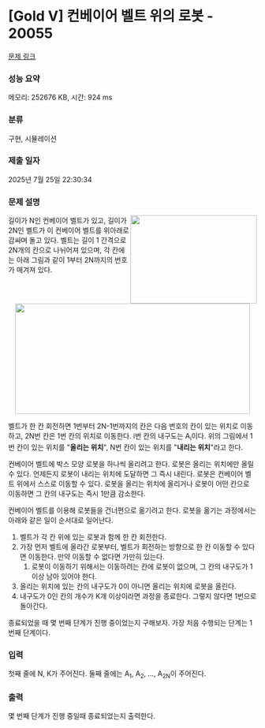 # [Gold V] 컨베이어 벨트 위의 로봇 - 20055 

[문제 링크](https://www.acmicpc.net/problem/20055) 

### 성능 요약

메모리: 252676 KB, 시간: 924 ms

### 분류

구현, 시뮬레이션

### 제출 일자

2025년 7월 25일 22:30:34

### 문제 설명

<p><img alt="" src="https://upload.acmicpc.net/2d0d6aba-da7d-45b0-a450-a47cc1016dc0/-/crop/512x358/0,79/-/preview/" style="width: 256px; height: 179px; float: right;">길이가 N인 컨베이어 벨트가 있고, 길이가 2N인 벨트가 이 컨베이어 벨트를 위아래로 감싸며 돌고 있다. 벨트는 길이 1 간격으로 2N개의 칸으로 나뉘어져 있으며, 각 칸에는 아래 그림과 같이 1부터 2N까지의 번호가 매겨져 있다.</p>

<p style="text-align: center;"><img alt="" src="https://upload.acmicpc.net/396139ea-9079-4115-9a00-446865434900/-/preview/" style="width: 476px; height: 224px;"></p>

<p>벨트가 한 칸 회전하면 1번부터 2N-1번까지의 칸은 다음 번호의 칸이 있는 위치로 이동하고, 2N번 칸은 1번 칸의 위치로 이동한다. i번 칸의 내구도는 A<sub>i</sub>이다. 위의 그림에서 1번 칸이 있는 위치를 "<strong>올리는 위치</strong>", N번 칸이 있는 위치를 "<strong>내리는 위치</strong>"라고 한다.</p>

<p>컨베이어 벨트에 박스 모양 로봇을 하나씩 올리려고 한다. 로봇은 올리는 위치에만 올릴 수 있다. 언제든지 로봇이 내리는 위치에 도달하면 그 즉시 내린다. 로봇은 컨베이어 벨트 위에서 스스로 이동할 수 있다. 로봇을 올리는 위치에 올리거나 로봇이 어떤 칸으로 이동하면 그 칸의 내구도는 즉시 1만큼 감소한다.</p>

<p>컨베이어 벨트를 이용해 로봇들을 건너편으로 옮기려고 한다. 로봇을 옮기는 과정에서는 아래와 같은 일이 순서대로 일어난다.</p>

<ol>
</ol>

<ol>
	<li>벨트가 각 칸 위에 있는 로봇과 함께 한 칸 회전한다.</li>
	<li>가장 먼저 벨트에 올라간 로봇부터, 벨트가 회전하는 방향으로 한 칸 이동할 수 있다면 이동한다. 만약 이동할 수 없다면 가만히 있는다.
	<ol>
		<li>로봇이 이동하기 위해서는 이동하려는 칸에 로봇이 없으며, 그 칸의 내구도가 1 이상 남아 있어야 한다.</li>
	</ol>
	</li>
	<li>올리는 위치에 있는 칸의 내구도가 0이 아니면 올리는 위치에 로봇을 올린다.</li>
	<li>내구도가 0인 칸의 개수가 K개 이상이라면 과정을 종료한다. 그렇지 않다면 1번으로 돌아간다.<a id="comment-107823"></a></li>
</ol>

<p>종료되었을 때 몇 번째 단계가 진행 중이었는지 구해보자. 가장 처음 수행되는 단계는 1번째 단계이다.</p>

### 입력 

 <p>첫째 줄에 N, K가 주어진다. 둘째 줄에는 A<sub>1</sub>, A<sub>2</sub>, ..., A<sub>2N</sub>이 주어진다.</p>

### 출력 

 <p>몇 번째 단계가 진행 중일때 종료되었는지 출력한다.</p>


